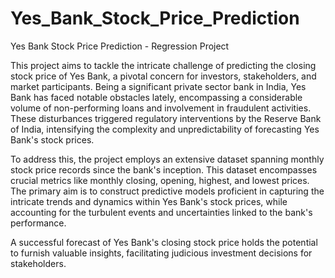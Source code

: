 # Yes_Bank_Stock_Price_Prediction
Yes Bank Stock Price Prediction - Regression Project


This project aims to tackle the intricate challenge of predicting the closing stock price of Yes Bank, a pivotal concern for investors, stakeholders, and market participants. Being a significant private sector bank in India, Yes Bank has faced notable obstacles lately, encompassing a considerable volume of non-performing loans and involvement in fraudulent activities. These disturbances triggered regulatory interventions by the Reserve Bank of India, intensifying the complexity and unpredictability of forecasting Yes Bank's stock prices.

To address this, the project employs an extensive dataset spanning monthly stock price records since the bank's inception. This dataset encompasses crucial metrics like monthly closing, opening, highest, and lowest prices. The primary aim is to construct predictive models proficient in capturing the intricate trends and dynamics within Yes Bank's stock prices, while accounting for the turbulent events and uncertainties linked to the bank's performance.

A successful forecast of Yes Bank's closing stock price holds the potential to furnish valuable insights, facilitating judicious investment decisions for stakeholders.

